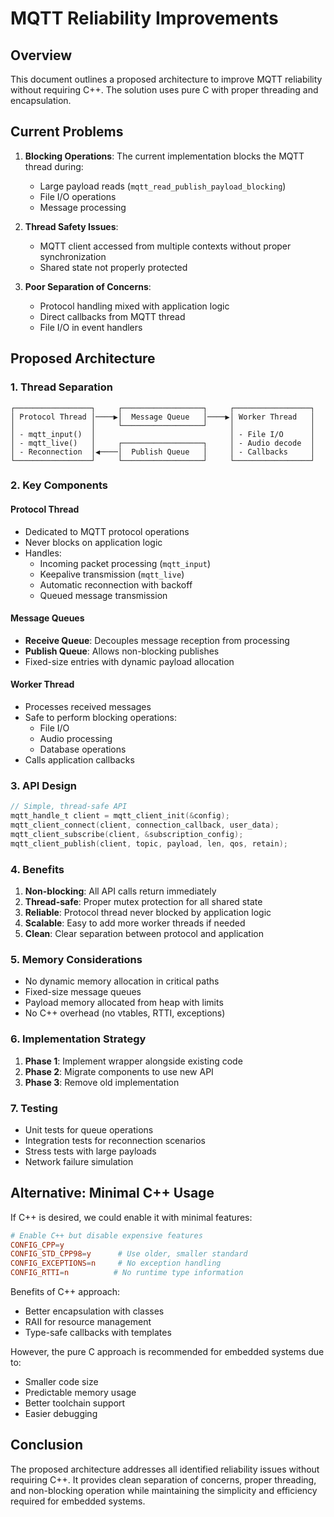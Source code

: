 # MQTT Reliability Improvements

## Overview

This document outlines a proposed architecture to improve MQTT reliability without requiring C++. The solution uses pure C with proper threading and encapsulation.

## Current Problems

1. **Blocking Operations**: The current implementation blocks the MQTT thread during:
   - Large payload reads (`mqtt_read_publish_payload_blocking`)
   - File I/O operations
   - Message processing
   
2. **Thread Safety Issues**: 
   - MQTT client accessed from multiple contexts without proper synchronization
   - Shared state not properly protected

3. **Poor Separation of Concerns**:
   - Protocol handling mixed with application logic
   - Direct callbacks from MQTT thread
   - File I/O in event handlers

## Proposed Architecture

### 1. Thread Separation

```
┌─────────────────┐     ┌──────────────────┐     ┌─────────────────┐
│ Protocol Thread │────▶│  Message Queue   │────▶│ Worker Thread   │
│                 │     └──────────────────┘     │                 │
│ - mqtt_input()  │                              │ - File I/O      │
│ - mqtt_live()   │     ┌──────────────────┐     │ - Audio decode  │
│ - Reconnection  │◀────│  Publish Queue   │     │ - Callbacks     │
└─────────────────┘     └──────────────────┘     └─────────────────┘
```

### 2. Key Components

#### Protocol Thread
- Dedicated to MQTT protocol operations
- Never blocks on application logic
- Handles:
  - Incoming packet processing (`mqtt_input`)
  - Keepalive transmission (`mqtt_live`)
  - Automatic reconnection with backoff
  - Queued message transmission

#### Message Queues
- **Receive Queue**: Decouples message reception from processing
- **Publish Queue**: Allows non-blocking publishes
- Fixed-size entries with dynamic payload allocation

#### Worker Thread
- Processes received messages
- Safe to perform blocking operations:
  - File I/O
  - Audio processing
  - Database operations
- Calls application callbacks

### 3. API Design

```c
// Simple, thread-safe API
mqtt_handle_t client = mqtt_client_init(&config);
mqtt_client_connect(client, connection_callback, user_data);
mqtt_client_subscribe(client, &subscription_config);
mqtt_client_publish(client, topic, payload, len, qos, retain);
```

### 4. Benefits

1. **Non-blocking**: All API calls return immediately
2. **Thread-safe**: Proper mutex protection for all shared state
3. **Reliable**: Protocol thread never blocked by application logic
4. **Scalable**: Easy to add more worker threads if needed
5. **Clean**: Clear separation between protocol and application

### 5. Memory Considerations

- No dynamic memory allocation in critical paths
- Fixed-size message queues
- Payload memory allocated from heap with limits
- No C++ overhead (no vtables, RTTI, exceptions)

### 6. Implementation Strategy

1. **Phase 1**: Implement wrapper alongside existing code
2. **Phase 2**: Migrate components to use new API
3. **Phase 3**: Remove old implementation

### 7. Testing

- Unit tests for queue operations
- Integration tests for reconnection scenarios
- Stress tests with large payloads
- Network failure simulation

## Alternative: Minimal C++ Usage

If C++ is desired, we could enable it with minimal features:

```conf
# Enable C++ but disable expensive features
CONFIG_CPP=y
CONFIG_STD_CPP98=y      # Use older, smaller standard
CONFIG_EXCEPTIONS=n     # No exception handling
CONFIG_RTTI=n          # No runtime type information
```

Benefits of C++ approach:
- Better encapsulation with classes
- RAII for resource management
- Type-safe callbacks with templates

However, the pure C approach is recommended for embedded systems due to:
- Smaller code size
- Predictable memory usage
- Better toolchain support
- Easier debugging

## Conclusion

The proposed architecture addresses all identified reliability issues without requiring C++. It provides clean separation of concerns, proper threading, and non-blocking operation while maintaining the simplicity and efficiency required for embedded systems.
